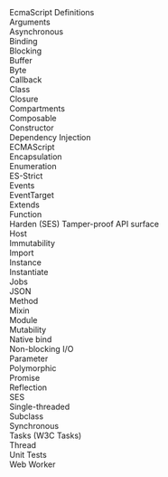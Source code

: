 <dl url="https://EcmaTC53.github.io/lexicon">EcmaScript Definitions
<dt>Arguments<dd>
<dt>Asynchronous<dd>
<dt>Binding<dd>
<dt>Blocking<dd>
<dt>Buffer<dd>
<dt>Byte<dd>
<dt>Callback<dd>
<dt>Class<dd>
<dt>Closure<dd>
<dt>Compartments<dd>
<dt>Composable<dd>
<dt>Constructor<dd>
<dt>Dependency Injection<dd>
<dt>ECMAScript<dd>
<dt>Encapsulation<dd>
<dt>Enumeration<dd>
<dt>ES-Strict<dd>
<dt>Events<dd>
<dt>EventTarget<dd>
<dt>Extends<dd>
<dt>Function<dd>
<dt>Harden (SES) Tamper-proof API surface<dd>
<dt>Host<dd>
<dt>Immutability<dd>
<dt>Import<dd>
<dt>Instance<dd>
<dt>Instantiate<dd>
<dt>Jobs<dd>
<dt>JSON<dd>
<dt>Method<dd>
<dt>Mixin<dd>
<dt>Module<dd>
<dt>Mutability<dd>
<dt>Native bind<dd>
<dt>Non-blocking I/O<dd>
<dt>Parameter<dd>
<dt>Polymorphic<dd>
<dt>Promise<dd>
<dt>Reflection<dd>
<dt>SES<dd>
<dt>Single-threaded<dd>
<dt>Subclass<dd>
<dt>Synchronous<dd>
<dt>Tasks (W3C Tasks)<dd>
<dt>Thread<dd>
<dt>Unit Tests<dd>
<dt>Web Worker<dd>